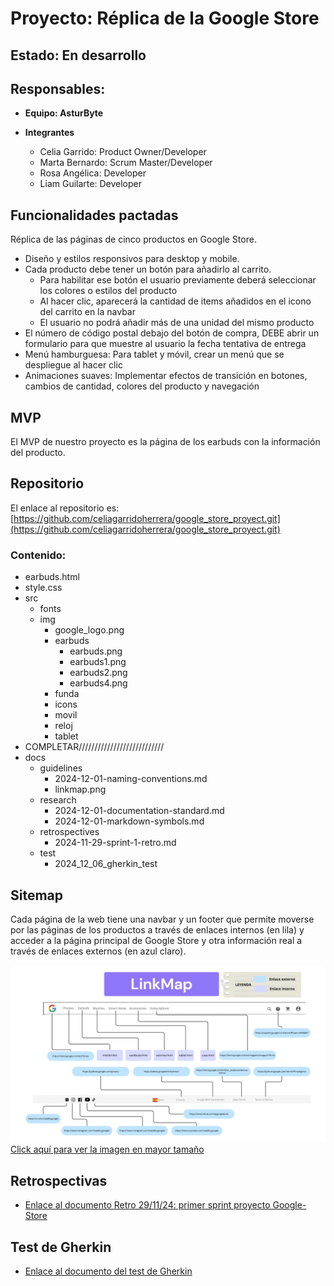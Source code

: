 # Proyecto: Réplica de la Google Store

## **Estado**: En desarrollo

## **Responsables:**

- **Equipo: AsturByte**

- **Integrantes**
  - Celia Garrido: Product Owner/Developer
  - Marta Bernardo: Scrum Master/Developer
  - Rosa Angélica: Developer
  - Liam Guilarte: Developer

## **Funcionalidades pactadas**

Réplica de las páginas de cinco productos en Google Store.

- Diseño y estilos responsivos para desktop y mobile.
- Cada producto debe tener un botón para añadirlo al carrito.
  - Para habilitar ese botón el usuario previamente deberá seleccionar los colores o estilos del producto
  - Al hacer clic, aparecerá la cantidad de items añadidos en el icono del carrito en la navbar
  - El usuario no podrá añadir más de una unidad del mismo producto
- El número de código postal debajo del botón de compra, DEBE abrir un formulario para que muestre al usuario la fecha tentativa de entrega
- Menú hamburguesa: Para tablet y móvil, crear un menú que se despliegue al hacer clic
- Animaciones suaves: Implementar efectos de transición en botones, cambios de cantidad, colores del producto y navegación

## **MVP**

El MVP de nuestro proyecto es la página de los earbuds con la información del producto.

## **Repositorio**

El enlace al repositorio es: [https://github.com/celiagarridoherrera/google_store_proyect.git](https://github.com/celiagarridoherrera/google_store_proyect.git)

### Contenido:

- earbuds.html
- style.css
- src
  - fonts
  - img
    - google_logo.png
    - earbuds
      - earbuds.png
      - earbuds1.png
      - earbuds2.png
      - earbuds4.png
    - funda
    - icons
    - movil
    - reloj
    - tablet
- COMPLETAR///////////////////////////
- docs
  - guidelines
    - 2024-12-01-naming-conventions.md
    - linkmap.png
  - research
    - 2024-12-01-documentation-standard.md
    - 2024-12-01-markdown-symbols.md
  - retrospectives
    - 2024-11-29-sprint-1-retro.md
  - test
    - 2024_12_06_gherkin_test

## **Sitemap**

Cada página de la web tiene una navbar y un footer que permite moverse por las páginas de los productos a través de enlaces internos (en lila) y acceder a la página principal de Google Store y otra información real a través de enlaces externos (en azul claro).

![Sitemap](/docs/guidelines/linkmap.png)
[Click aquí para ver la imagen en mayor tamaño](linkmap.png)

## **Retrospectivas**

- [Enlace al documento Retro 29/11/24: primer sprint proyecto Google-Store](/docs/retrospectives/2024_11_29_sprint_1_retro)

## **Test de Gherkin**

- [Enlace al documento del test de Gherkin](/docs/test/2024_12_06_gherkin_test)

